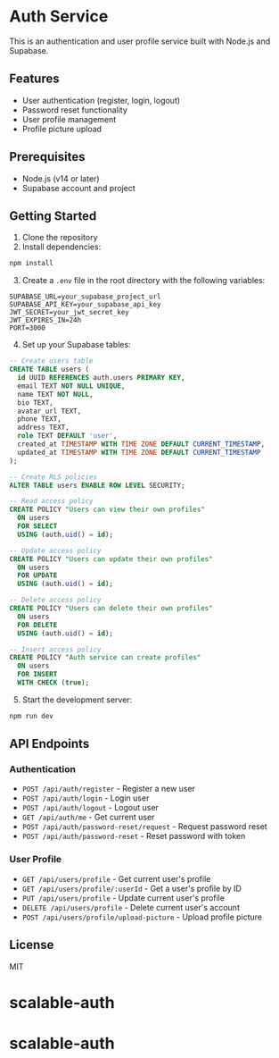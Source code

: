 # Auth Service

This is an authentication and user profile service built with Node.js and Supabase.

## Features

- User authentication (register, login, logout)
- Password reset functionality
- User profile management
- Profile picture upload

## Prerequisites

- Node.js (v14 or later)
- Supabase account and project

## Getting Started

1. Clone the repository
2. Install dependencies:

```bash
npm install
```

3. Create a `.env` file in the root directory with the following variables:

```
SUPABASE_URL=your_supabase_project_url
SUPABASE_API_KEY=your_supabase_api_key
JWT_SECRET=your_jwt_secret_key
JWT_EXPIRES_IN=24h
PORT=3000
```

4. Set up your Supabase tables:

```sql
-- Create users table
CREATE TABLE users (
  id UUID REFERENCES auth.users PRIMARY KEY,
  email TEXT NOT NULL UNIQUE,
  name TEXT NOT NULL,
  bio TEXT,
  avatar_url TEXT,
  phone TEXT,
  address TEXT,
  role TEXT DEFAULT 'user',
  created_at TIMESTAMP WITH TIME ZONE DEFAULT CURRENT_TIMESTAMP,
  updated_at TIMESTAMP WITH TIME ZONE DEFAULT CURRENT_TIMESTAMP
);

-- Create RLS policies
ALTER TABLE users ENABLE ROW LEVEL SECURITY;

-- Read access policy
CREATE POLICY "Users can view their own profiles" 
  ON users 
  FOR SELECT 
  USING (auth.uid() = id);

-- Update access policy
CREATE POLICY "Users can update their own profiles" 
  ON users 
  FOR UPDATE 
  USING (auth.uid() = id);

-- Delete access policy
CREATE POLICY "Users can delete their own profiles" 
  ON users 
  FOR DELETE 
  USING (auth.uid() = id);

-- Insert access policy
CREATE POLICY "Auth service can create profiles" 
  ON users 
  FOR INSERT 
  WITH CHECK (true);
```

5. Start the development server:

```bash
npm run dev
```

## API Endpoints

### Authentication

- `POST /api/auth/register` - Register a new user
- `POST /api/auth/login` - Login user
- `POST /api/auth/logout` - Logout user
- `GET /api/auth/me` - Get current user
- `POST /api/auth/password-reset/request` - Request password reset
- `POST /api/auth/password-reset` - Reset password with token

### User Profile

- `GET /api/users/profile` - Get current user's profile
- `GET /api/users/profile/:userId` - Get a user's profile by ID
- `PUT /api/users/profile` - Update current user's profile
- `DELETE /api/users/profile` - Delete current user's account
- `POST /api/users/profile/upload-picture` - Upload profile picture

## License

MIT
# scalable-auth
# scalable-auth
